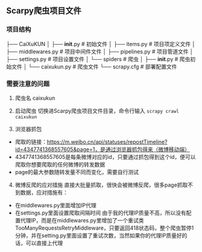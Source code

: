 ## Scarpy爬虫项目文件

### 项目结构
├── CaiXuKUN
│   ├── __init__.py         # 初始文件
│   ├── items.py            # 项目项定义文件
│   ├── middlewares.py      # 项目中间件文件
│   ├── pipelines.py        # 项目管道文件
│   ├── settings.py         # 项目设置文件
│   └── spiders             # 爬虫
│       ├── __init__.py     # 爬虫初始文件
│       └── caixukun.py     # 爬虫文件
└── scrapy.cfg              # 部署配置文件

### 需要注意的问题
1. 爬虫名
caixukun

2. 启动爬虫
切换进Scarpy爬虫项目文件目录，命令行输入 ```scrapy crawl caixukun```

3. 浏览器抓包
- 爬取的链接：https://m.weibo.cn/api/statuses/repostTimeline?id=4347741368557605&page=1，是通过浏览器抓包得来（微博移动端）
- 4347741368557605是每条微博对应的id，只要通过抓包得到这个id，便可以爬取你想要爬取的任何微博的转发数据
- page的最大参数随转发量不同而变化，需要自行测试

4. 微博反爬的应对措施
直接大批量抓取，很快会被微博反爬，很多page抓取不到数据，应对措施有：
- 在middlewares.py里面增加IP代理
- 在settings.py里面设置爬取间隔时间
由于我的代理IP质量不高，所以没有配置代理IP，而是在middlewares.py里增加了一个重试类TooManyRequestsRetryMiddleware，只要返回418状态码，整个爬虫暂停1分钟，并在setting.py里面设置了重试次数，当然如果你的代理IP质量好的话，可以直接上代理
